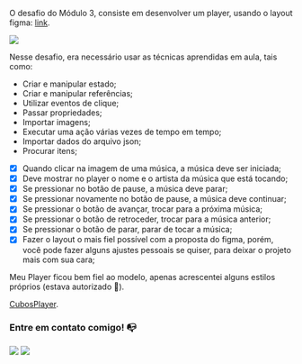 O desafio do Módulo 3, consiste em desenvolver um player, usando o layout figma: [link](https://www.figma.com/file/2RRh9uG0Mjj6p4p6ekVnNp/Cubos-Player?node-id=0%3A1).

![](https://i.imgur.com/kU1nrcS.png)

Nesse desafio, era necessário usar as técnicas aprendidas em aula, tais como:

- Criar e manipular estado;
- Criar e manipular referências;
- Utilizar eventos de clique;
- Passar propriedades;
- Importar imagens;
- Executar uma ação várias vezes de tempo em tempo;
- Importar dados do arquivo json;
- Procurar itens;

- [x] Quando clicar na imagem de uma música, a música deve ser iniciada;
- [x] Deve mostrar no player o nome e o artista da música que está tocando;
- [x] Se pressionar no botão de pause, a música deve parar;
- [x] Se pressionar novamente no botão de pause, a música deve continuar;
- [x] Se pressionar o botão de avançar, trocar para a próxima música;
- [x] Se pressionar o botão de retroceder, trocar para a música anterior;
- [x] Se pressionar o botão de parar, parar de tocar a música;
- [x] Fazer o layout o mais fiel possível com a proposta do figma, porém, você pode fazer alguns ajustes pessoais se quiser, para deixar o projeto mais com sua cara;

Meu Player ficou bem fiel ao modelo, apenas acrescentei alguns estilos próprios (estava autorizado 🧐).

[CubosPlayer](https://imgur.com/a/j00bCgQ).


### Entre em contato comigo! 📭
<div>
<a href="https://www.instagram.com/ricardo.yokota/" target="_blank"><img src="https://img.shields.io/badge/-Instagram-%23E4405F?style=for-the-badge&logo=instagram&logoColor=white" target="_blank"></a>
<a href="https://www.linkedin.com/in/ricardoyokota01/" target="_blank"><img src="https://img.shields.io/badge/-LinkedIn-%230077B5?style=for-the-badge&logo=linkedin&logoColor=white" target="_blank"></a>   
</div>

